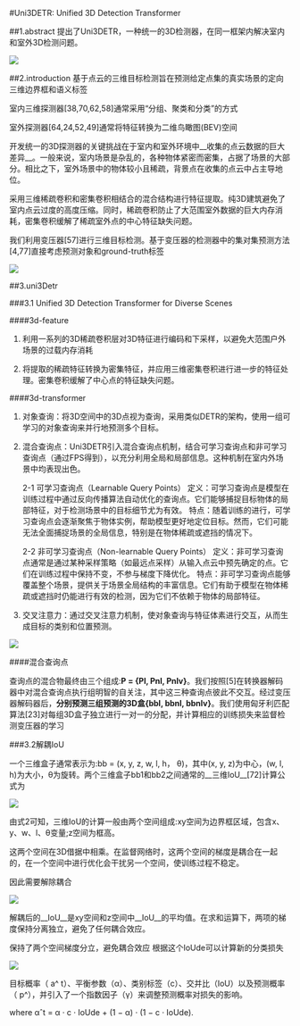 #Uni3DETR: Unified 3D Detection Transformer

##1.abstract
提出了Uni3DETR，一种统一的3D检测器，在同一框架内解决室内和室外3D检测问题。

![](https://cdn.jsdelivr.net/gh/tj-messi/picture/1727245288574.png)

##2.introduction
基于点云的三维目标检测旨在预测给定点集的真实场景的定向三维边界框和语义标签

室内三维探测器[38,70,62,58]通常采用“分组、聚类和分类”的方式

室外探测器[64,24,52,49]通常将特征转换为二维鸟瞰图(BEV)空间

开发统一的3D探测器的关键挑战在于室内和室外环境中__收集的点云数据的巨大差异__。一般来说，室内场景是杂乱的，各种物体紧密而密集，占据了场景的大部分。相比之下，室外场景中的物体较小且稀疏，背景点在收集的点云中占主导地位。

采用三维稀疏卷积和密集卷积相结合的混合结构进行特征提取。纯3D建筑避免了室内点云过度的高度压缩。同时，稀疏卷积防止了大范围室外数据的巨大内存消耗，密集卷积缓解了稀疏室外点的中心特征缺失问题。

我们利用变压器[57]进行三维目标检测。基于变压器的检测器中的集对集预测方法[4,77]直接考虑预测对象和ground-truth标签

![](https://cdn.jsdelivr.net/gh/tj-messi/picture/uni3detr.png)

##3.uni3Detr

###3.1 Unified 3D Detection Transformer for Diverse Scenes

####3d-feature
1. 利用一系列的3D稀疏卷积层对3D特征进行编码和下采样，以避免大范围户外场景的过载内存消耗

2. 将提取的稀疏特征转换为密集特征，并应用三维密集卷积进行进一步的特征处理。密集卷积缓解了中心点的特征缺失问题。

####3d-transformer

1.  对象查询：将3D空间中的3D点视为查询，采用类似DETR的架构，使用一组可学习的对象查询来并行地预测多个目标。

2.  混合查询点：Uni3DETR引入混合查询点机制，结合可学习查询点和非可学习查询点（通过FPS得到），以充分利用全局和局部信息。这种机制在室内外场景中均表现出色。

	2-1 可学习查询点（Learnable Query Points）
	定义：可学习查询点是模型在训练过程中通过反向传播算法自动优化的查询点。它们能够捕捉目标物体的局部特征，对于检测场景中的目标细节尤为有效。
	特点：随着训练的进行，可学习查询点会逐渐聚焦于物体实例，帮助模型更好地定位目标。然而，它们可能无法全面捕捉场景的全局信息，特别是在物体稀疏或遮挡的情况下。

	2-2 非可学习查询点（Non-learnable Query Points）
	定义：非可学习查询点通常是通过某种采样策略（如最远点采样）从输入点云中预先确定的点。它们在训练过程中保持不变，不参与梯度下降优化。
	特点：非可学习查询点能够覆盖整个场景，提供关于场景全局结构的丰富信息。它们有助于模型在物体稀疏或遮挡时仍能进行有效的检测，因为它们不依赖于物体的局部特征。

3.  交叉注意力：通过交叉注意力机制，使对象查询与特征体素进行交互，从而生成目标的类别和位置预测。

![](https://cdn.jsdelivr.net/gh/tj-messi/picture/1727260241149.png)

####混合查询点

查询点的混合物最终由三个组成:__P = {Pl, Pnl, Pnlv}__。我们按照[5]在转换器解码器中对混合查询点执行组明智的自关注，其中这三种查询点彼此不交互。经过变压器解码器后，__分别预测三组预测的3D盒{bbl, bbnl, bbnlv}__。我们使用匈牙利匹配算法[23]对每组3D盒子独立进行一对一的分配，并计算相应的训练损失来监督检测变压器的学习

###3.2解耦IoU

一个三维盒子通常表示为:bb = (x, y, z, w, l, h， θ)，其中(x, y, z)为中心，(w, l, h)为大小，θ为旋转。两个三维盒子bb1和bb2之间通常的__三维IoU__[72]计算公式为

![](https://cdn.jsdelivr.net/gh/tj-messi/picture/23fecdd18aee7aaa317a4e2f3cfe6fbb.png)

由式2可知，三维IoU的计算一般由两个空间组成:xy空间为边界框区域，包含x、y、w、l、θ变量;z空间为框高。

这两个空间在3D借据中相乘。在监督网络时，这两个空间的梯度是耦合在一起的，在一个空间中进行优化会干扰另一个空间，使训练过程不稳定。

因此需要解除耦合

![](https://cdn.jsdelivr.net/gh/tj-messi/picture/1727274644425.png)

解耦后的__IoU__是xy空间和z空间中__IoU__的平均值。在求和运算下，两项的梯度保持分离独立，避免了任何耦合效应。

保持了两个空间梯度分立，避免耦合效应
根据这个IoUde可以计算新的分类损失

![](https://cdn.jsdelivr.net/gh/tj-messi/picture/1727275211423.png)

目标概率（ a^ t）、平衡参数（α）、类别标签（c）、交并比（IoU）以及预测概率（ p^​），并引入了一个指数因子（γ）来调整预测概率对损失的影响。

where αˆt = α · c · IoUde + (1 − α) · (1 − c · IoUde).